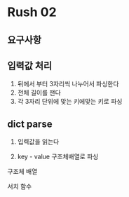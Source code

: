 # Rush 02

## 요구사항

## 입력값 처리

1. 뒤에서 부터 3자리씩 나누어서 파싱한다
2. 전체 길이를 잰다
3. 각 3자리 단위에 맞는 키에맞는 키로 파싱

## dict parse

1. 입력값을 읽는다 

2. key - value 구조체배열로 파싱

구조체 배열

서치 함수




